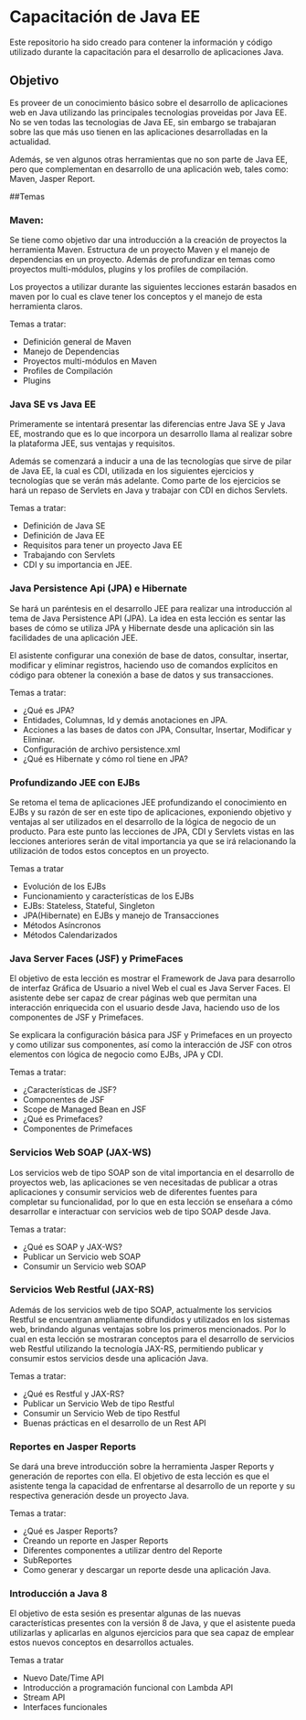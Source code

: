 # Capacitación de Java EE #

Este repositorio ha sido creado para contener la información y código utilizado durante la capacitación para el desarrollo de aplicaciones Java.

## Objetivo
Es proveer de un conocimiento básico sobre el desarrollo de aplicaciones web en Java utilizando las principales tecnologias proveidas por Java EE. No se ven todas las tecnologias de Java EE, sin embargo se trabajaran sobre las que más uso tienen en las aplicaciones desarrolladas en la actualidad. 

Además, se ven algunos otras herramientas que no son parte de Java EE, pero que complementan en desarrollo de una aplicación web, tales como: Maven, Jasper Report.

##Temas

### Maven: 
Se tiene como objetivo dar una introducción a la creación de proyectos  la herramienta Maven. Estructura de un proyecto Maven y el manejo de dependencias en un proyecto. Además de profundizar en temas como proyectos multi-módulos, plugins y los profiles de compilación.

Los proyectos a utilizar durante las siguientes lecciones estarán basados en maven por lo cual es clave tener los conceptos y el manejo de esta herramienta claros.

Temas a tratar:

- Definición general de Maven
- Manejo de Dependencias
- Proyectos multi-módulos en Maven
- Profiles de Compilación
- Plugins 

### Java SE vs Java EE ###
Primeramente se intentará presentar las diferencias entre Java SE y Java EE, mostrando que es lo que incorpora un desarrollo llama al realizar sobre la plataforma JEE, sus ventajas y requisitos. 

Además se comenzará a inducir a una de las tecnologías que sirve de pilar de Java EE, la cual es CDI, utilizada en los siguientes ejercicios y tecnologías que se verán más adelante. Como parte de los ejercicios se hará un repaso de Servlets en Java y trabajar con CDI en dichos Servlets.

Temas a tratar: 

- Definición de Java SE 
- Definición de Java EE
- Requisitos para tener un proyecto Java EE 
- Trabajando con Servlets 
- CDI y su importancia en JEE.

### Java Persistence Api (JPA) e Hibernate ###
Se hará un paréntesis en el desarrollo JEE para realizar una introducción al tema de Java Persistence API (JPA). La idea en esta lección es sentar las bases de cómo se utiliza JPA y Hibernate desde una aplicación sin las facilidades de una aplicación JEE. 

El asistente configurar una conexión de base de datos, consultar, insertar, modificar y eliminar registros, haciendo uso de comandos explícitos en código para obtener la conexión a base de datos y sus transacciones. 

Temas a tratar:  

- ¿Qué es JPA?
- Entidades, Columnas, Id y demás anotaciones en JPA.
- Acciones a las bases de datos con JPA, Consultar, Insertar, Modificar y Eliminar. 
- Configuración de archivo persistence.xml 
- ¿Qué es Hibernate y cómo rol tiene en JPA?

### Profundizando JEE con EJBs ###
Se retoma el tema de aplicaciones JEE profundizando el conocimiento en EJBs y su razón de ser en este tipo de aplicaciones, exponiendo objetivo y ventajas al ser utilizados en el desarrollo de la lógica de negocio de un producto. Para este punto las lecciones de JPA, CDI y Servlets vistas en las lecciones anteriores serán de vital importancia ya que se irá relacionando la utilización de todos estos conceptos en un proyecto.

Temas a tratar

- Evolución de los EJBs
- Funcionamiento y características de los EJBs 
- EJBs: Stateless, Stateful, Singleton 
- JPA(Hibernate) en EJBs y manejo de Transacciones 
- Métodos Asíncronos
- Métodos Calendarizados

### Java Server Faces (JSF) y PrimeFaces
El objetivo de esta lección es mostrar el Framework de Java para desarrollo de interfaz Gráfica de Usuario a nivel Web el cual es Java Server Faces. El asistente debe ser capaz de crear páginas web que permitan una interacción enriquecida con el usuario desde Java, haciendo uso de los componentes de JSF y Primefaces. 

Se explicara la configuración básica para JSF y Primefaces en un proyecto y como utilizar sus componentes, así como la interacción de JSF con otros elementos con lógica de negocio como EJBs, JPA y CDI.

Temas a tratar:

- ¿Características de JSF?
- Componentes de JSF
- Scope de Managed Bean en JSF
- ¿Qué es Primefaces?
- Componentes de Primefaces

### Servicios Web SOAP  (JAX-WS) ###
Los servicios web de tipo SOAP son de vital importancia en el desarrollo de proyectos web, las aplicaciones se ven necesitadas de publicar a otras aplicaciones y consumir servicios web de diferentes fuentes para completar su funcionalidad, por lo que en esta lección se enseñara a cómo desarrollar e interactuar con servicios web de tipo SOAP desde Java.

Temas a tratar:

- ¿Qué es SOAP y JAX-WS?
- Publicar un Servicio web SOAP
- Consumir un Servicio web SOAP

### Servicios Web Restful (JAX-RS) ###
Además de los servicios web de tipo SOAP, actualmente los servicios Restful se encuentran ampliamente difundidos y utilizados en los sistemas web, brindando algunas ventajas sobre los primeros mencionados. Por lo cual en esta lección se mostraran conceptos para el desarrollo de servicios web Restful utilizando la tecnología JAX-RS, permitiendo publicar y consumir estos servicios desde una aplicación Java.

Temas a tratar: 

- ¿Qué es Restful y JAX-RS? 
- Publicar un Servicio Web de tipo Restful 
- Consumir un Servicio Web de tipo Restful
- Buenas prácticas en el desarrollo de un Rest API

### Reportes en Jasper Reports 
Se dará una breve introducción sobre la herramienta Jasper Reports y generación de reportes con ella. El objetivo de esta lección es que el asistente tenga la capacidad de enfrentarse al desarrollo de un reporte y su respectiva generación desde un proyecto Java.

Temas a tratar:

- ¿Qué es Jasper Reports?
- Creando un reporte en Jasper Reports
- Diferentes componentes a utilizar dentro del Reporte
- SubReportes
- Como generar y descargar un reporte desde una aplicación Java.

### Introducción a Java 8
El objetivo de esta sesión es presentar algunas de las nuevas características presentes con la versión 8 de Java, y que el asistente pueda utilizarlas y aplicarlas en algunos ejercicios para que sea capaz de emplear estos nuevos conceptos en desarrollos actuales.

Temas a tratar

- Nuevo Date/Time API
- Introducción a programación funcional con Lambda API
- Stream API
- Interfaces funcionales






